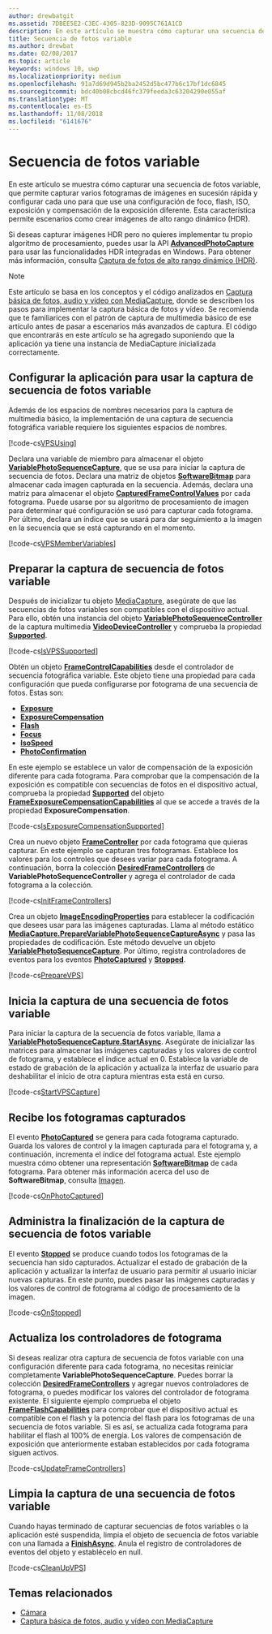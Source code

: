 ```yaml
---
author: drewbatgit
ms.assetid: 7DBEE5E2-C3EC-4305-823D-9095C761A1CD
description: En este artículo se muestra cómo capturar una secuencia de fotos variable, que permite capturar varios fotogramas de imágenes en sucesión rápida y configurar cada uno para que use una configuración de foco, flash, ISO, exposición y compensación de la exposición diferente.
title: Secuencia de fotos variable
ms.author: drewbat
ms.date: 02/08/2017
ms.topic: article
keywords: windows 10, uwp
ms.localizationpriority: medium
ms.openlocfilehash: 91a7d69d945b2ba2452d5bc477b6c17bf1dc6845
ms.sourcegitcommit: bdc40b08cbcd46fc379feeda3c63204290e055af
ms.translationtype: MT
ms.contentlocale: es-ES
ms.lasthandoff: 11/08/2018
ms.locfileid: "6141676"
---
```

# <a name="variable-photo-sequence"></a>Secuencia de fotos variable



En este artículo se muestra cómo capturar una secuencia de fotos variable, que permite capturar varios fotogramas de imágenes en sucesión rápida y configurar cada uno para que use una configuración de foco, flash, ISO, exposición y compensación de la exposición diferente. Esta característica permite escenarios como crear imágenes de alto rango dinámico (HDR).

Si deseas capturar imágenes HDR pero no quieres implementar tu propio algoritmo de procesamiento, puedes usar la API [**AdvancedPhotoCapture**](https://msdn.microsoft.com/library/windows/apps/mt181386) para usar las funcionalidades HDR integradas en Windows. Para obtener más información, consulta [Captura de fotos de alto rango dinámico (HDR)](high-dynamic-range-hdr-photo-capture.md).

> [!NOTE] 
> Este artículo se basa en los conceptos y el código analizados en [Captura básica de fotos, audio y vídeo con MediaCapture](basic-photo-video-and-audio-capture-with-MediaCapture.md), donde se describen los pasos para implementar la captura básica de fotos y vídeo. Se recomienda que te familiarices con el patrón de captura de multimedia básico de ese artículo antes de pasar a escenarios más avanzados de captura. El código que encontrarás en este artículo se ha agregado suponiendo que la aplicación ya tiene una instancia de MediaCapture inicializada correctamente.

## <a name="set-up-your-app-to-use-variable-photo-sequence-capture"></a>Configurar la aplicación para usar la captura de secuencia de fotos variable

Además de los espacios de nombres necesarios para la captura de multimedia básico, la implementación de una captura de secuencia fotográfica variable requiere los siguientes espacios de nombres.

[!code-cs[VPSUsing](./code/BasicMediaCaptureWin10/cs/MainPage.xaml.cs#SnippetVPSUsing)]

Declara una variable de miembro para almacenar el objeto [**VariablePhotoSequenceCapture**](https://msdn.microsoft.com/library/windows/apps/dn652564), que se usa para iniciar la captura de secuencia de fotos. Declara una matriz de objetos [**SoftwareBitmap**](https://msdn.microsoft.com/library/windows/apps/dn887358) para almacenar cada imagen capturada en la secuencia. Además, declara una matriz para almacenar el objeto [**CapturedFrameControlValues**](https://msdn.microsoft.com/library/windows/apps/dn608020) por cada fotograma. Puede usarse por su algoritmo de procesamiento de imagen para determinar qué configuración se usó para capturar cada fotograma. Por último, declara un índice que se usará para dar seguimiento a la imagen en la secuencia que se está capturando en el momento.

[!code-cs[VPSMemberVariables](./code/BasicMediaCaptureWin10/cs/MainPage.xaml.cs#SnippetVPSMemberVariables)]

## <a name="prepare-the-variable-photo-sequence-capture"></a>Preparar la captura de secuencia de fotos variable

Después de inicializar tu objeto [MediaCapture](capture-photos-and-video-with-mediacapture.md), asegúrate de que las secuencias de fotos variables son compatibles con el dispositivo actual. Para ello, obtén una instancia del objeto [**VariablePhotoSequenceController**](https://msdn.microsoft.com/library/windows/apps/dn640573) de la captura multimedia [**VideoDeviceController**](https://msdn.microsoft.com/library/windows/apps/br226825) y comprueba la propiedad [**Supported**](https://msdn.microsoft.com/library/windows/apps/dn640580).

[!code-cs[IsVPSSupported](./code/BasicMediaCaptureWin10/cs/MainPage.xaml.cs#SnippetIsVPSSupported)]

Obtén un objeto [**FrameControlCapabilities**](https://msdn.microsoft.com/library/windows/apps/dn652548) desde el controlador de secuencia fotográfica variable. Este objeto tiene una propiedad para cada configuración que pueda configurarse por fotograma de una secuencia de fotos. Estas son:

-   [**Exposure**](https://msdn.microsoft.com/library/windows/apps/dn652552)
-   [**ExposureCompensation**](https://msdn.microsoft.com/library/windows/apps/dn652560)
-   [**Flash**](https://msdn.microsoft.com/library/windows/apps/dn652566)
-   [**Focus**](https://msdn.microsoft.com/library/windows/apps/dn652570)
-   [**IsoSpeed**](https://msdn.microsoft.com/library/windows/apps/dn652574)
-   [**PhotoConfirmation**](https://msdn.microsoft.com/library/windows/apps/dn652578)

En este ejemplo se establece un valor de compensación de la exposición diferente para cada fotograma. Para comprobar que la compensación de la exposición es compatible con secuencias de fotos en el dispositivo actual, comprueba la propiedad [**Supported**](https://msdn.microsoft.com/library/windows/apps/dn278905) del objeto [**FrameExposureCompensationCapabilities**](https://msdn.microsoft.com/library/windows/apps/dn652628) al que se accede a través de la propiedad **ExposureCompensation**.

[!code-cs[IsExposureCompensationSupported](./code/BasicMediaCaptureWin10/cs/MainPage.xaml.cs#SnippetIsExposureCompensationSupported)]

Crea un nuevo objeto [**FrameController**](https://msdn.microsoft.com/library/windows/apps/dn652582) por cada fotograma que quieras capturar. En este ejemplo se capturan tres fotogramas. Establece los valores para los controles que desees variar para cada fotograma. A continuación, borra la colección [**DesiredFrameControllers**](https://msdn.microsoft.com/library/windows/apps/dn640574) de **VariablePhotoSequenceController** y agrega el controlador de cada fotograma a la colección.

[!code-cs[InitFrameControllers](./code/BasicMediaCaptureWin10/cs/MainPage.xaml.cs#SnippetInitFrameControllers)]

Crea un objeto [**ImageEncodingProperties**](https://msdn.microsoft.com/library/windows/apps/hh700993) para establecer la codificación que desees usar para las imágenes capturadas. Llama al método estático [**MediaCapture.PrepareVariablePhotoSequenceCaptureAsync**](https://msdn.microsoft.com/library/windows/apps/dn608097) y pasa las propiedades de codificación. Este método devuelve un objeto [**VariablePhotoSequenceCapture**](https://msdn.microsoft.com/library/windows/apps/dn652564). Por último, registra controladores de eventos para los eventos [**PhotoCaptured**](https://msdn.microsoft.com/library/windows/apps/dn652573) y [**Stopped**](https://msdn.microsoft.com/library/windows/apps/dn652585).

[!code-cs[PrepareVPS](./code/BasicMediaCaptureWin10/cs/MainPage.xaml.cs#SnippetPrepareVPS)]

## <a name="start-the-variable-photo-sequence-capture"></a>Inicia la captura de una secuencia de fotos variable

Para iniciar la captura de la secuencia de fotos variable, llama a [**VariablePhotoSequenceCapture.StartAsync**](https://msdn.microsoft.com/library/windows/apps/dn652577). Asegúrate de inicializar las matrices para almacenar las imágenes capturadas y los valores de control de fotograma, y establece el índice actual en 0. Establece la variable de estado de grabación de la aplicación y actualiza la interfaz de usuario para deshabilitar el inicio de otra captura mientras esta está en curso.

[!code-cs[StartVPSCapture](./code/BasicMediaCaptureWin10/cs/MainPage.xaml.cs#SnippetStartVPSCapture)]

## <a name="receive-the-captured-frames"></a>Recibe los fotogramas capturados

El evento [**PhotoCaptured**](https://msdn.microsoft.com/library/windows/apps/dn652573) se genera para cada fotograma capturado. Guarda los valores de control y la imagen capturada para el fotograma y, a continuación, incrementa el índice del fotograma actual. Este ejemplo muestra cómo obtener una representación [**SoftwareBitmap**](https://msdn.microsoft.com/library/windows/apps/dn887358) de cada fotograma. Para obtener más información acerca del uso de **SoftwareBitmap**, consulta [Imagen](imaging.md).

[!code-cs[OnPhotoCaptured](./code/BasicMediaCaptureWin10/cs/MainPage.xaml.cs#SnippetOnPhotoCaptured)]

## <a name="handle-the-completion-of-the-variable-photo-sequence-capture"></a>Administra la finalización de la captura de secuencia de fotos variable

El evento [**Stopped**](https://msdn.microsoft.com/library/windows/apps/dn652585) se produce cuando todos los fotogramas de la secuencia han sido capturados. Actualizar el estado de grabación de la aplicación y actualizar la interfaz de usuario para permitir al usuario iniciar nuevas capturas. En este punto, puedes pasar las imágenes capturadas y los valores de control de fotograma al código de procesamiento de la imagen.

[!code-cs[OnStopped](./code/BasicMediaCaptureWin10/cs/MainPage.xaml.cs#SnippetOnStopped)]

## <a name="update-frame-controllers"></a>Actualiza los controladores de fotograma

Si deseas realizar otra captura de secuencia de fotos variable con una configuración diferente para cada fotograma, no necesitas reiniciar completamente **VariablePhotoSequenceCapture**. Puedes borrar la colección [**DesiredFrameControllers**](https://msdn.microsoft.com/library/windows/apps/dn640574) y agregar nuevos controladores de fotograma, o puedes modificar los valores del controlador de fotograma existente. El siguiente ejemplo comprueba el objeto [**FrameFlashCapabilities**](https://msdn.microsoft.com/library/windows/apps/dn652657) para comprobar que el dispositivo actual es compatible con el flash y la potencia del flash para los fotogramas de una secuencia de fotos variable. Si es así, se actualiza cada fotograma para habilitar el flash al 100% de energía. Los valores de compensación de exposición que anteriormente estaban establecidos por cada fotograma siguen activos.

[!code-cs[UpdateFrameControllers](./code/BasicMediaCaptureWin10/cs/MainPage.xaml.cs#SnippetUpdateFrameControllers)]

## <a name="clean-up-the-variable-photo-sequence-capture"></a>Limpia la captura de una secuencia de fotos variable

Cuando hayas terminado de capturar secuencias de fotos variables o la aplicación esté suspendida, limpia el objeto de secuencia de fotos variable con una llamada a [**FinishAsync**](https://msdn.microsoft.com/library/windows/apps/dn652569). Anula el registro de controladores de eventos del objeto y establécelo en null.

[!code-cs[CleanUpVPS](./code/BasicMediaCaptureWin10/cs/MainPage.xaml.cs#SnippetCleanUpVPS)]

## <a name="related-topics"></a>Temas relacionados

* [Cámara](camera.md)
* [Captura básica de fotos, audio y vídeo con MediaCapture](basic-photo-video-and-audio-capture-with-MediaCapture.md)
 

 




